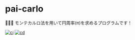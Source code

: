 # pai-carlo

🧮🧮🧮 モンテカルロ法を用いて円周率(π)を求めるプログラムです！  

[![ci](https://github.com/osawa-koki/pai-carlo/actions/workflows/ci.yml/badge.svg)](https://github.com/osawa-koki/pai-carlo/actions/workflows/ci.yml)
[![cd](https://github.com/osawa-koki/pai-carlo/actions/workflows/cd.yml/badge.svg)](https://github.com/osawa-koki/pai-carlo/actions/workflows/cd.yml)
